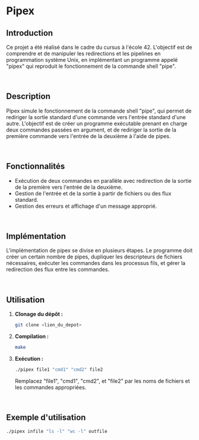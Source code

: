 # Pipex

## Introduction

Ce projet a été réalisé dans le cadre du cursus à l'école 42. L'objectif est de comprendre et de manipuler les redirections et les pipelines en programmation système Unix, en implémentant un programme appelé "pipex" qui reproduit le fonctionnement de la commande shell "pipe".

<br>

## Description

Pipex simule le fonctionnement de la commande shell "pipe", qui permet de rediriger la sortie standard d'une commande vers l'entrée standard d'une autre. L'objectif est de créer un programme exécutable prenant en charge deux commandes passées en argument, et de rediriger la sortie de la première commande vers l'entrée de la deuxième à l'aide de pipes.

<br>

## Fonctionnalités

- Exécution de deux commandes en parallèle avec redirection de la sortie de la première vers l'entrée de la deuxième.
- Gestion de l'entrée et de la sortie à partir de fichiers ou des flux standard.
- Gestion des erreurs et affichage d'un message approprié.

<br>

## Implémentation

L'implémentation de pipex se divise en plusieurs étapes. Le programme doit créer un certain nombre de pipes, dupliquer les descripteurs de fichiers nécessaires, exécuter les commandes dans les processus fils, et gérer la redirection des flux entre les commandes.

<br>

## Utilisation

1. **Clonage du dépôt :**

    ```bash
    git clone <lien_du_depot>
    ```

2. **Compilation :**

    ```bash
    make
    ```

3. **Exécution :**

    ```bash
    ./pipex file1 "cmd1" "cmd2" file2
    ```

    Remplacez "file1", "cmd1", "cmd2", et "file2" par les noms de fichiers et les commandes appropriées.

<br>

## Exemple d'utilisation

```bash
./pipex infile "ls -l" "wc -l" outfile
